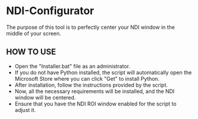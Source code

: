 # NDI-Configurator
The purpose of this tool is to perfectly center your NDI window in the middle of your screen.

## HOW TO USE
- Open the "Installer.bat" file as an administrator.
- If you do not have Python installed, the script will automatically open the Microsoft Store where you can click "Get" to install Python.
- After installation, follow the instructions provided by the script.
- Now, all the necessary requirements will be installed, and the NDI window will be centered.
- Ensure that you have the NDI ROI window enabled for the script to adjust it.
